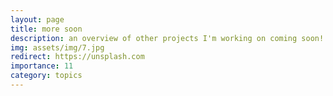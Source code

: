 ```yaml
---
layout: page
title: more soon
description: an overview of other projects I'm working on coming soon!
img: assets/img/7.jpg
redirect: https://unsplash.com
importance: 11
category: topics
---
```

